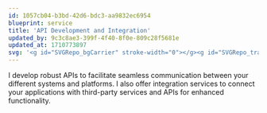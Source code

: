 ```yaml
---
id: 1057cb04-b3bd-42d6-bdc3-aa9832ec6954
blueprint: service
title: 'API Development and Integration'
updated_by: 9c3c8ae3-399f-4f40-8f0e-809c28f5681e
updated_at: 1710773897
svg: '<g id="SVGRepo_bgCarrier" stroke-width="0"></g><g id="SVGRepo_tracerCarrier" stroke-linecap="round" stroke-linejoin="round"></g><g id="SVGRepo_iconCarrier"><path d="M32,18A14,14,0,1,0,46,32,14.015,14.015,0,0,0,32,18Zm0,24A10,10,0,1,1,42,32,10.011,10.011,0,0,1,32,42Z"></path><path d="M60,25H52.837a21.838,21.838,0,0,0-1.153-2.784l5.065-5.066a2,2,0,0,0,0-2.828L49.678,7.251a2,2,0,0,0-2.828,0l-5.065,5.064A21.871,21.871,0,0,0,39,11.163V4a2,2,0,0,0-2-2H27a2,2,0,0,0-2,2v7.163a21.871,21.871,0,0,0-2.785,1.152L17.15,7.251a2,2,0,0,0-2.828,0L7.251,14.322a2,2,0,0,0,0,2.828l5.065,5.066A21.838,21.838,0,0,0,11.163,25H4a2,2,0,0,0-2,2V37a2,2,0,0,0,2,2h7.163a21.918,21.918,0,0,0,1.152,2.784L7.251,46.85a2,2,0,0,0,0,2.828l7.071,7.071a2,2,0,0,0,2.828,0l5.066-5.065A21.838,21.838,0,0,0,25,52.837V60a2,2,0,0,0,2,2H37a2,2,0,0,0,2-2V52.837a21.838,21.838,0,0,0,2.784-1.153l5.066,5.065a2,2,0,0,0,2.828,0l7.071-7.071a2,2,0,0,0,0-2.828l-5.064-5.066A21.918,21.918,0,0,0,52.837,39H60a2,2,0,0,0,2-2V27A2,2,0,0,0,60,25ZM58,35H51.345a2,2,0,0,0-1.937,1.5,17.879,17.879,0,0,1-1.915,4.626,2,2,0,0,0,.308,2.432l4.706,4.706-4.243,4.243L43.558,47.8a2,2,0,0,0-2.431-.309A17.876,17.876,0,0,1,36.5,49.408,2,2,0,0,0,35,51.345V58H29V51.345a2,2,0,0,0-1.5-1.937,17.876,17.876,0,0,1-4.627-1.916,2,2,0,0,0-2.431.309l-4.706,4.706-4.243-4.243L16.2,43.558a2,2,0,0,0,.308-2.432A17.879,17.879,0,0,1,14.592,36.5,2,2,0,0,0,12.655,35H6V29h6.655a2,2,0,0,0,1.937-1.5,17.876,17.876,0,0,1,1.916-4.627,2,2,0,0,0-.309-2.431l-4.706-4.706,4.243-4.243L20.442,16.2a2,2,0,0,0,2.432.308A17.842,17.842,0,0,1,27.5,14.592,2,2,0,0,0,29,12.655V6h6v6.655a2,2,0,0,0,1.5,1.937,17.842,17.842,0,0,1,4.626,1.915,2,2,0,0,0,2.432-.308l4.706-4.706,4.243,4.243L47.8,20.442a2,2,0,0,0-.309,2.431A17.876,17.876,0,0,1,49.408,27.5,2,2,0,0,0,51.345,29H58Z"></path><rect height="4" width="4" x="26" y="30"></rect><rect height="4" width="4" x="34" y="30"></rect></g>'
---
```

I develop robust APIs to facilitate seamless communication between your different systems and platforms. I also offer integration services to connect your applications with third-party services and APIs for enhanced functionality.